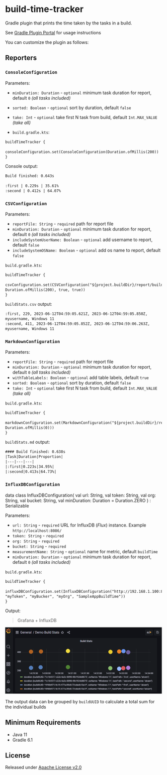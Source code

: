 # build-time-tracker

Gradle plugin that prints the time taken by the tasks in a build.

See [Gradle Plugin Portal](https://plugins.gradle.org/plugin/io.github.vacxe.build-time-tracker) for usage
instructions

You can customize the plugin as follows:

## Reporters
### `ConsoleConfiguration`

Parameters:
* `minDuration: Duration` - `optional` minimum task duration for report, default `0` *(all tasks included)*
* `sorted: Boolean` - `optional` sort by duration, default `false`
* `take: Int` - `optional` take first N task from build, default `Int.MAX_VALUE` *(take all)*

* `build.gradle.kts`: 
```
buildTimeTracker {
    consoleConfiguration.set(ConsoleConfiguration(Duration.ofMillis(200))
}
```

Console output:
```
Build finished: 0.643s

:first | 0.229s | 35.61%
:second | 0.412s | 64.07%
```

### `CSVConfiguration`

Parameters:
* `reportFile: String` - `required` path for report file
* `minDuration: Duration` - `optional` minimum task duration for report, default `0` *(all tasks included)*
* `includeSystemUserName: Boolean` - `optional` add username to report, default `false`
* `includeSystemOSName: Boolean` - `optional` add os name to report, default `false`

`build.gradle.kts`:
```
buildTimeTracker {
    csvConfiguration.set(CSVConfiguration("${project.buildDir}/report/buildStats.csv", Duration.ofMillis(200), true, true)) 
}
```

`buildStats.csv` output:
```
:first, 229, 2023-06-12T04:59:05.621Z, 2023-06-12T04:59:05.850Z, myusername, Windows 11
:second, 411, 2023-06-12T04:59:05.852Z, 2023-06-12T04:59:06.263Z, myusername, Windows 11
```

### `MarkdownConfiguration`

Parameters:
* `reportFile: String` - `required` path for report file
* `minDuration: Duration` - `optional` minimum task duration for report, default `0` *(all tasks included)*
* `withTableLabels: Boolean` - `optional` add table labels, default `true`
* `sorted: Boolean` - `optional` sort by duration, default `false`
* `take: Int` - `optional` take first N task from build, default `Int.MAX_VALUE` *(take all)*

`build.gradle.kts`:
```
buildTimeTracker {
    markdownConfiguration.set(MarkdownConfiguration("${project.buildDir}/report/buildStats.md", Duration.ofMillis(0))) 
}
```

`buildStats.md` output:
```
#### Build finished: 0.638s
|Task|Duration|Proportion|
|---|---|---|
|:first|0.223s|34.95%|
|:second|0.413s|64.73%|
```

### `InfluxDBConfiguration`

data class InfluxDBConfiguration(
val url: String,
val token: String,
val org: String,
val bucket: String,
val minDuration: Duration = Duration.ZERO
) : Serializable

Parameters:
* `url: String` - `required` URL for InfluxDB (*Flux*) instance. Example `http://localhost:8086/`
* `token: String` - `required` 
* `org: String` - `required` 
* `bucket: String` - `required`
* `measurementName: String` - `optional` name for metric, default `buildTime`
* `minDuration: Duration` - `optional` minimum task duration for report, default `0` *(all tasks included)*

`build.gradle.kts`:
```
buildTimeTracker {
    influxDBConfiguration.set(InfluxDBConfiguration("http://192.168.1.100:8086/", "myToken", "myBucker", "myOrg", "SampleAppBuildTime"))              
}
```
Output:

> Grafana + InfluxDB 
> 
![influx_grafana.png](docs%2Fimages%2Finflux_grafana.png)

The output data can be grouped by `buildUUID` to calculate a total sum for the individual builds

## Minimum Requirements
- Java 11
- Gradle 6.1

## License
Released under [Apache License v2.0](LICENSE)
